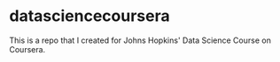 # datasciencecoursera
This is a repo that I created for Johns Hopkins' Data Science Course on Coursera.

